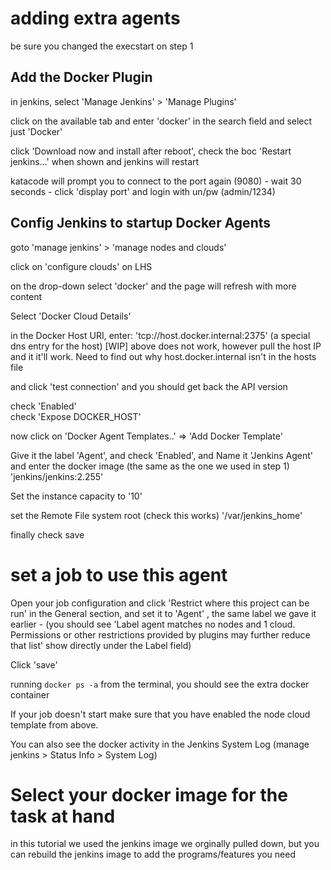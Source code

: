 # adding extra agents

be sure you changed the execstart on step 1

## Add the Docker Plugin

in jenkins, select 'Manage Jenkins' > 'Manage Plugins'

click on the available tab and enter 'docker' in the search field and select just 'Docker'

click 'Download now and install after reboot', check the boc 'Restart jenkins...' when shown and jenkins will restart

katacode will prompt you to connect to the port again (9080) - wait 30 seconds - click 'display port' and login with un/pw (admin/1234)

## Config Jenkins to startup Docker Agents

goto 'manage jenkins' > 'manage nodes and clouds'

click on 'configure clouds' on LHS

on the drop-down select 'docker' and the page will refresh with more content

Select 'Docker Cloud Details'

in the Docker Host URI, enter: 'tcp://host.docker.internal:2375' (a special dns entry for the host)
[WIP] above does not work, however pull the host IP and it it'll work. Need to find out why host.docker.internal isn't in the hosts file

and click 'test connection' and you should get back the API version

check 'Enabled'   
check 'Expose DOCKER_HOST'

now click on 'Docker Agent Templates..' => 'Add Docker Template'

Give it the label  'Agent', and check 'Enabled', and Name it 'Jenkins Agent' and enter the docker image (the same as the one we used in step 1) 'jenkins/jenkins:2.255'

Set the instance capacity to '10'

set the Remote File system root  (check this works) '/var/jenkins_home'

finally check save


# set a job to use this agent

Open your job configuration and click 'Restrict where this project can be run' in the General section, and set it to 'Agent' ,  the same label we gave it earlier - (you should see 'Label agent matches no nodes and 1 cloud. Permissions or other restrictions provided by plugins may further reduce that list' show directly under the Label field)

Click 'save'

running `docker ps -a` from the terminal, you should see the extra docker container

If your job doesn't start make sure that you have enabled the node cloud template from above.

You can also see the docker activity in the Jenkins System Log (manage jenkins > Status Info > System Log)

# Select your docker image for the task at hand

in this tutorial we used the jenkins image we orginally pulled down, but you can rebuild the jenkins image to add the programs/features you need

